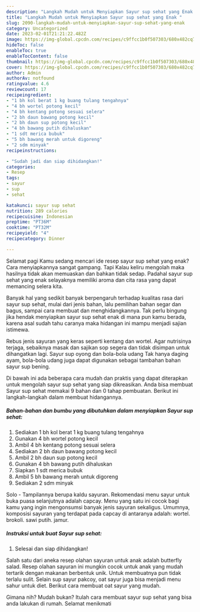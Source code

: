 ```yaml
---
description: "Langkah Mudah untuk Menyiapkan Sayur sup sehat yang Enak "
title: "Langkah Mudah untuk Menyiapkan Sayur sup sehat yang Enak "
slug: 2090-langkah-mudah-untuk-menyiapkan-sayur-sup-sehat-yang-enak
category: Uncategorized
date: 2023-02-01T21:21:22.482Z
image: https://img-global.cpcdn.com/recipes/c9ffcc1b0f507303/680x482cq70/sayur-sup-sehat-foto-resep-utama.jpg
hideToc: false
enableToc: true
enableTocContent: false
thumbnail: https://img-global.cpcdn.com/recipes/c9ffcc1b0f507303/680x482cq70/sayur-sup-sehat-foto-resep-utama.jpg
cover: https://img-global.cpcdn.com/recipes/c9ffcc1b0f507303/680x482cq70/sayur-sup-sehat-foto-resep-utama.jpg
author: Admin
authorAv: notfound
ratingvalue: 4.6
reviewcount: 17
recipeingredient:
- "1 bh kol berat 1 kg buang tulang tengahnya"
- "4 bh wortel potong kecil"
- "4 bh kentang potong sesuai selera"
- "2 bh daun bawang potong kecil"
- "2 bh daun sup potong kecil"
- "4 bh bawang putih dihaluskan"
- "1 sdt merica bubuk"
- "5 bh bawang merah untuk digoreng"
- "2 sdm minyak"
recipeinstructions:

- "Sudah jadi dan siap dihidangkan!"
categories:
- Resep
tags:
- sayur
- sup
- sehat

katakunci: sayur sup sehat 
nutrition: 289 calories
recipecuisine: Indonesian
preptime: "PT36M"
cooktime: "PT32M"
recipeyield: "4"
recipecategory: Dinner

---
```



Selamat pagi Kamu sedang mencari ide resep sayur sup sehat yang enak? Cara menyiapkannya sangat gampang. Tapi Kalau keliru mengolah maka hasilnya tidak akan memuaskan dan bahkan tidak sedap. Padahal sayur sup sehat yang enak selayaknya memiliki aroma dan cita rasa yang dapat memancing selera kita.


Banyak hal yang sedikit banyak berpengaruh terhadap kualitas rasa dari sayur sup sehat, mulai dari jenis bahan, lalu pemilihan bahan segar dan bagus, sampai cara membuat dan menghidangkannya. Tak perlu bingung jika hendak menyiapkan sayur sup sehat enak di mana pun kamu berada, karena asal sudah tahu caranya maka hidangan ini mampu menjadi sajian istimewa.

Rebus jenis sayuran yang keras seperti kentang dan wortel. Agar nutrisinya terjaga, sebaiknya masak dan sajikan sop segera dan tidak disimpan untuk dihangatkan lagi. Sayur sup oyong dan bola-bola udang Tak hanya daging ayam, bola-bola udang juga dapat digunakan sebagai tambahan bahan sayur sup bening.


Di bawah ini ada beberapa cara mudah dan praktis yang dapat diterapkan untuk mengolah sayur sup sehat yang siap dikreasikan. Anda bisa membuat Sayur sup sehat memakai 9 bahan dan 0 tahap pembuatan. Berikut ini langkah-langkah dalam membuat hidangannya.

<!--inarticleads1-->

##### Bahan-bahan dan bumbu yang dibutuhkan dalam menyiapkan Sayur sup sehat:

1. Sediakan 1 bh kol berat 1 kg buang tulang tengahnya
1. Gunakan 4 bh wortel potong kecil
1. Ambil 4 bh kentang potong sesuai selera
1. Sediakan 2 bh daun bawang potong kecil
1. Ambil 2 bh daun sup potong kecil
1. Gunakan 4 bh bawang putih dihaluskan
1. Siapkan 1 sdt merica bubuk
1. Ambil 5 bh bawang merah untuk digoreng
1. Sediakan 2 sdm minyak


Solo - Tampilannya berupa kaldu sayuran. Rekomendasi menu sayur untuk buka puasa selanjutnya adalah capcay. Menu yang satu ini cocok bagi kamu yang ingin mengonsumsi banyak jenis sayuran sekaligus. Umumnya, komposisi sayuran yang terdapat pada capcay di antaranya adalah: wortel. brokoli. sawi putih. jamur. 

<!--inarticleads2-->

##### Instruksi untuk buat Sayur sup sehat:


1. Selesai dan siap dihidangkan!

Salah satu dari aneka resep olahan sayuran untuk anak adalah butterfly salad. Resep olahan sayuran ini mungkin cocok untuk anak yang mudah tertarik dengan makanan berbentuk unik. Untuk membuatnya pun tidak terlalu sulit. Selain sup sayur pakcoy, oat sayur juga bisa menjadi menu sahur untuk diet. Berikut cara membuat oat sayur yang mudah. 

Gimana nih? Mudah bukan? Itulah cara membuat sayur sup sehat yang bisa anda lakukan di rumah. Selamat menikmati
